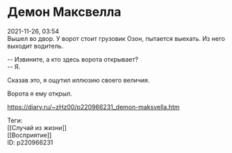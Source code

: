 Демон Максвелла
================

   
 2021-11-26, 03:54   
  Вышел во двор. У ворот стоит грузовик Озон, пытается выехать. Из него выходит водитель.   
   
 -- Извините, а кто здесь ворота открывает?   
 -- Я.   
   
 Сказав это, я ощутил иллюзию своего величия.   
   
 Ворота я ему открыл.   
    
 <https://diary.ru/~zHz00/p220966231_demon-maksvella.htm>   
   
 Теги:   
 [[Случай из жизни]]   
 [[Восприятие]]   
 ID: p220966231